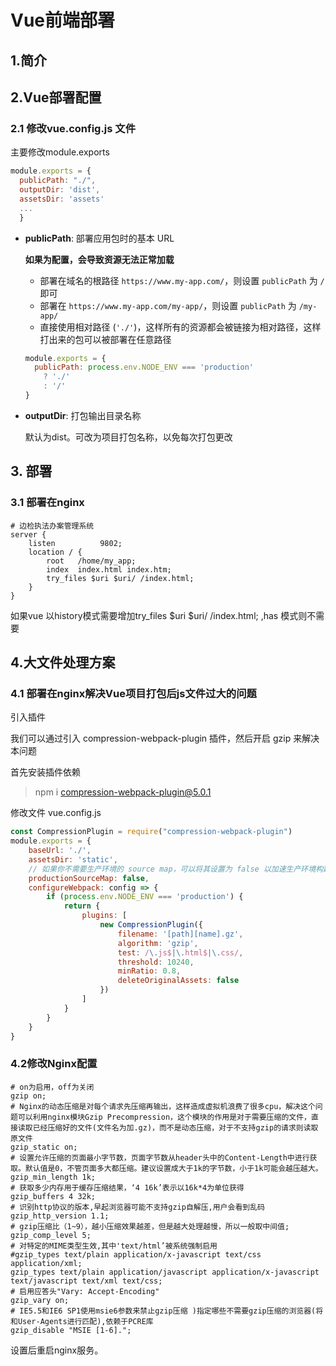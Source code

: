
# Vue前端部署

## 1.简介

## 2.Vue部署配置

### 2.1 修改vue.config.js 文件

主要修改module.exports

``` js
module.exports = {
  publicPath: "./",
  outputDir: 'dist',
  assetsDir: 'assets'
  ...
  }
```

- **publicPath**:  部署应用包时的基本 URL

  **如果为配置，会导致资源无法正常加载**

  - 部署在域名的根路径 `https://www.my-app.com/`，则设置 `publicPath` 为 `/`即可
  - 部署在 `https://www.my-app.com/my-app/`，则设置 `publicPath` 为 `/my-app/`
  - 直接使用相对路径 (`'./'`)，这样所有的资源都会被链接为相对路径，这样打出来的包可以被部署在任意路径

  ```js
  module.exports = {
    publicPath: process.env.NODE_ENV === 'production'
      ? './'
      : '/'
  }
  ```

- **outputDir**: 打包输出目录名称

  默认为dist。可改为项目打包名称，以免每次打包更改

## 3. 部署

### 3.1 部署在nginx

```nginx
# 边检执法办案管理系统
server {
    listen          9802;
    location / {
        root   /home/my_app;
        index  index.html index.htm;
		try_files $uri $uri/ /index.html;
    }
}
```
如果vue 以history模式需要增加try_files $uri $uri/ /index.html; ,has 模式则不需要


## 4.大文件处理方案
### 4.1 部署在nginx解决Vue项目打包后js文件过大的问题
引入插件

我们可以通过引入 compression-webpack-plugin 插件，然后开启 gzip 来解决本问题

首先安装插件依赖
> npm i compression-webpack-plugin@5.0.1

修改文件 vue.config.js

``` js
const CompressionPlugin = require("compression-webpack-plugin")
module.exports = {
    baseUrl: './',
    assetsDir: 'static',
    // 如果你不需要生产环境的 source map，可以将其设置为 false 以加速生产环境构建。
    productionSourceMap: false,
    configureWebpack: config => {
        if (process.env.NODE_ENV === 'production') {
            return {
                plugins: [
                    new CompressionPlugin({
                        filename: '[path][name].gz',
                        algorithm: 'gzip',
                        test: /\.js$|\.html$|\.css/,
                        threshold: 10240,
                        minRatio: 0.8,
                        deleteOriginalAssets: false
                    })
                ]
            }
        }
    }
}
```
### 4.2修改Nginx配置
``` nginx
# on为启用，off为关闭
gzip on;
# Nginx的动态压缩是对每个请求先压缩再输出，这样造成虚拟机浪费了很多cpu，解决这个问题可以利用nginx模块Gzip Precompression，这个模块的作用是对于需要压缩的文件，直接读取已经压缩好的文件(文件名为加.gz)，而不是动态压缩，对于不支持gzip的请求则读取原文件
gzip_static on;
# 设置允许压缩的页面最小字节数，页面字节数从header头中的Content-Length中进行获取。默认值是0，不管页面多大都压缩。建议设置成大于1k的字节数，小于1k可能会越压越大。
gzip_min_length 1k;
# 获取多少内存用于缓存压缩结果，‘4 16k’表示以16k*4为单位获得
gzip_buffers 4 32k;
# 识别http协议的版本,早起浏览器可能不支持gzip自解压,用户会看到乱码
gzip_http_version 1.1;
# gzip压缩比（1~9），越小压缩效果越差，但是越大处理越慢，所以一般取中间值;
gzip_comp_level 5;
# 对特定的MIME类型生效,其中'text/html’被系统强制启用
#gzip_types text/plain application/x-javascript text/css application/xml;
gzip_types text/plain application/javascript application/x-javascript text/javascript text/xml text/css;  
# 启用应答头"Vary: Accept-Encoding"
gzip_vary on;
# IE5.5和IE6 SP1使用msie6参数来禁止gzip压缩 )指定哪些不需要gzip压缩的浏览器(将和User-Agents进行匹配),依赖于PCRE库
gzip_disable "MSIE [1-6].";
```

设置后重启nginx服务。